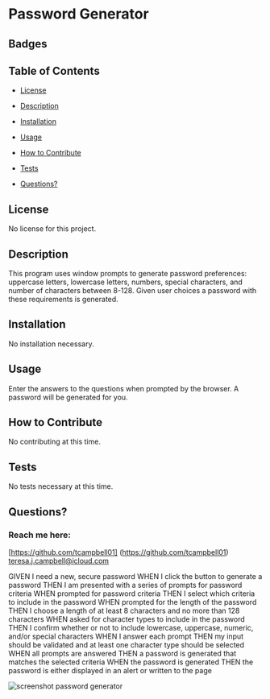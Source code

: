 # Password Generator



  ## Badges

  

  ## Table of Contents

  * [License](#license)

  * [Description](#description)

  * [Installation](#installation)

  * [Usage](#usage)

  * [How to Contribute](#how-to-contribute)

  * [Tests](#tests)

  * [Questions?](#questions)

  ## License
 No license for this project. 

  ## Description

  This program uses window prompts to generate password preferences: uppercase letters, lowercase letters, numbers, special characters, and number of characters between 8-128.  Given user choices a password with these requirements is generated. 

  ## Installation

  No installation necessary.

  ## Usage

  Enter the answers to the questions when prompted by the browser. A password will be generated for you. 

  ## How to Contribute
  
  No contributing at this time. 

  ## Tests
  No tests necessary at this time. 
  ## Questions?

  ### Reach me here: 
  [https://github.com/tcampbell01] (https://github.com/tcampbell01)  
  teresa.j.campbell@icloud.com


GIVEN I need a new, secure password
WHEN I click the button to generate a password
THEN I am presented with a series of prompts for password criteria
WHEN prompted for password criteria
THEN I select which criteria to include in the password
WHEN prompted for the length of the password
THEN I choose a length of at least 8 characters and no more than 128 characters
WHEN asked for character types to include in the password
THEN I confirm whether or not to include lowercase, uppercase, numeric, and/or special characters
WHEN I answer each prompt
THEN my input should be validated and at least one character type should be selected
WHEN all prompts are answered
THEN a password is generated that matches the selected criteria
WHEN the password is generated
THEN the password is either displayed in an alert or written to the page





![screenshot password generator](https://user-images.githubusercontent.com/93332105/144766109-aa1d6b53-a36f-4e06-b423-1fab02bf0d6f.jpg)
